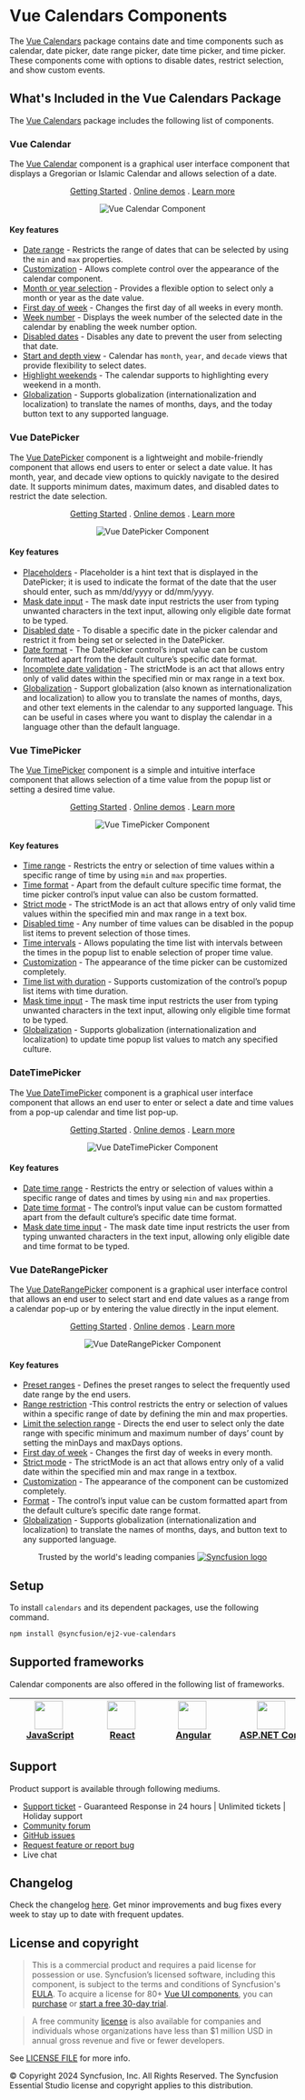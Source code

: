 # Vue Calendars Components

The [Vue Calendars](https://www.syncfusion.com/vue-components/vue-calendar?utm_source=npm&utm_medium=listing&utm_campaign=vue-calendar-npm) package contains date and time components such as calendar, date picker, date range picker, date time picker, and time picker. These components come with options to disable dates, restrict selection, and show custom events.

## What's Included in the Vue Calendars Package

The [Vue Calendars](https://www.syncfusion.com/vue-components/vue-calendar?utm_source=npm&utm_medium=listing&utm_campaign=vue-calendar-npm) package includes the following list of components.

### Vue Calendar

The [Vue Calendar](https://www.syncfusion.com/vue-components/vue-calendar?utm_source=npm&utm_medium=listing&utm_campaign=vue-calendar-npm) component is a graphical user interface component that displays a Gregorian or Islamic Calendar and allows selection of a date.

<p align="center">
  <a href="https://www.syncfusion.com/vue-components/vue-calendar?utm_source=npm&utm_medium=listing&utm_campaign=vue-calendar-npm">Getting Started</a> .
  <a href="https://ej2.syncfusion.com/vue/demos/?utm_source=npm&utm_medium=listing&utm_campaign=vue-calendar-npm#/bootstrap5/calendar/default.html">Online demos</a> .
  <a href="https://www.syncfusion.com/vue-components/vue-calendar?utm_source=npm&utm_medium=listing&utm_campaign=vue-calendar-npm">Learn more</a>
</p>

<p align="center">
<img alt="Vue Calendar Component" src="https://raw.githubusercontent.com/SyncfusionExamples/nuget-img/master/vue/vue-calendar.png">
</p>

#### Key features

* [Date range](https://ej2.syncfusion.com/vue/demos/?utm_source=npm&utm_campaign=calendar#/bootstrap5/calendar/date-range) - Restricts the range of dates that can be selected by using the `min` and `max` properties.
* [Customization](https://ej2.syncfusion.com/vue/demos/?utm_source=npm&utm_campaign=calendar#/bootstrap5/calendar/special-dates) - Allows complete control over the appearance of the calendar component.
* [Month or year selection](https://ej2.syncfusion.com/vue/documentation/calendar/calendar-views#calendar-views) - Provides a flexible option to select only a month or year as the date value.
* [First day of week](https://ej2.syncfusion.com/vue/documentation/calendar/how-to/change-the-first-day-of-week/#change-the-first-day-of-the-week) - Changes the first day of all weeks in every month.
* [Week number](https://ej2.syncfusion.com/vue/documentation/calendar/how-to/render-the-calendar-with-week-numbers/#render-the-calendar-with-week-numbers) - Displays the week number of the selected date in the calendar by enabling the week number option.
* [Disabled dates](https://ej2.syncfusion.com/vue/demos/?utm_source=npm&utm_campaign=calendar#/bootstrap5/calendar/disabled) - Disables any date to prevent the user from selecting that date.
* [Start and depth view](https://ej2.syncfusion.com/vue/documentation/calendar/calendar-views/#view-restriction) - Calendar has `month`, `year`, and `decade` views that provide flexibility to select dates.
* [Highlight weekends](https://ej2.syncfusion.com/vue/documentation/calendar/customization/#highlight-weekends) - The calendar supports to highlighting every weekend in a month.
* [Globalization](https://ej2.syncfusion.com/vue/documentation/calendar/globalization/#globalization) - Supports globalization (internationalization and localization) to translate the names of months, days, and the today button text to any supported language.

### Vue DatePicker

The [Vue DatePicker](https://www.syncfusion.com/vue-components/vue-datepicker?utm_source=npm&utm_medium=listing&utm_campaign=vue-calendar-npm) component is a lightweight and mobile-friendly component that allows end users to enter or select a date value. It has month, year, and decade view options to quickly navigate to the desired date. It supports minimum dates, maximum dates, and disabled dates to restrict the date selection.

<p align="center">
  <a href="https://ej2.syncfusion.com/vue/documentation/datepicker/getting-started/?utm_source=npm&utm_medium=listing&utm_campaign=vue-calendar-npm">Getting Started</a> .
  <a href="https://ej2.syncfusion.com/vue/demos/?utm_source=npm&utm_medium=listing&utm_campaign=vue-calendar-npm#/bootstrap5/datepicker/default.html">Online demos</a> .
  <a href="https://www.syncfusion.com/vue-components/vue-datepicker?utm_source=npm&utm_medium=listing&utm_campaign=vue-calendar-npm">Learn more</a>
</p>

<p align="center">
<img alt="Vue DatePicker Component" src="https://raw.githubusercontent.com/SyncfusionExamples/nuget-img/master/vue/vue-datepicker.png">
</p>

#### Key features

* [Placeholders](https://ej2.syncfusion.com/vue/documentation/datepicker/how-to/set-the-placeholder/?utm_source=npm&utm_medium=listing&utm_campaign=vue-calendar-npm) - Placeholder is a hint text that is displayed in the DatePicker; it is used to indicate the format of the date that the user should enter, such as mm/dd/yyyy or dd/mm/yyyy.
* [Mask date input](https://ej2.syncfusion.com/vue/demos/?utm_source=npm&utm_medium=listing&utm_campaign=vue-calendar-npm#/bootstrap5/datepicker/input-mask.html) - The mask date input restricts the user from typing unwanted characters in the text input, allowing only eligible date format to be typed.
* [Disabled date](https://ej2.syncfusion.com/vue/demos/?utm_source=npm&utm_medium=listing&utm_campaign=vue-calendar-npm#/bootstrap5/datepicker/disabled.html) - To disable a specific date in the picker calendar and restrict it from being set or selected in the DatePicker.
* [Date format](https://ej2.syncfusion.com/vue/demos/?utm_source=npm&utm_medium=listing&utm_campaign=vue-calendar-npm#/bootstrap5/datepicker/date-format.html) - The DatePicker control’s input value can be custom formatted apart from the default culture’s specific date format.
* [Incomplete date validation](https://ej2.syncfusion.com/vue/documentation/datepicker/strict-mode/?utm_source=npm&utm_medium=listing&utm_campaign=vue-calendar-npm) - The strictMode is an act that allows entry only of valid dates within the specified min or max range in a text box.
* [Globalization](https://ej2.syncfusion.com/vue/documentation/datepicker/globalization/?utm_source=npm&utm_medium=listing&utm_campaign=vue-calendar-npm) - Support globalization (also known as internationalization and localization) to allow you to translate the names of months, days, and other text elements in the calendar to any supported language. This can be useful in cases where you want to display the calendar in a language other than the default language.

### Vue TimePicker

The [Vue TimePicker](https://www.syncfusion.com/vue-components/vue-timepicker?utm_source=npm&utm_medium=listing&utm_campaign=vue-calendar-npm) component is a simple and intuitive interface component that allows selection of a time value from the popup list or setting a desired time value.

<p align="center">
  <a href="https://ej2.syncfusion.com/vue/documentation/timepicker/getting-started/?utm_source=npm&utm_medium=listing&utm_campaign=vue-calendar-npm">Getting Started</a> .
  <a href="https://ej2.syncfusion.com/vue/demos/?utm_source=npm&utm_medium=listing&utm_campaign=vue-calendar-npm#/bootstrap5/timepicker/default.html">Online demos</a> .
  <a href="https://www.syncfusion.com/vue-components/vue-timepicker?utm_source=npm&utm_medium=listing&utm_campaign=vue-calendar-npm">Learn more</a>
</p>

<p align="center">
<img alt="Vue TimePicker Component" src="https://raw.githubusercontent.com/SyncfusionExamples/nuget-img/master/vue/vue-timepicker.png">
</p>

#### Key features

* [Time range](https://ej2.syncfusion.com/vue/demos/?utm_source=npm&utm_campaign=timepicker#/bootstrap5/timepicker/time-range) - Restricts the entry or selection of time values within a specific range of time by using `min` and `max` properties.
* [Time format](https://ej2.syncfusion.com/vue/demos/?utm_source=npm&utm_campaign=timepicker#/bootstrap5/timepicker/time-format) - Apart from the default culture specific time format, the time picker control’s input value can also be custom formatted.
* [Strict mode](https://ej2.syncfusion.com/vue/documentation/timepicker/strict-mode#timepicker) - The strictMode is an act that allows entry of only valid time values within the specified min and max range in a text box.
* [Disabled time](https://ej2.syncfusion.com/vue/demos/?utm_source=npm&utm_campaign=timepicker#/bootstrap5/timepicker/list-formatting) - Any number of time values can be disabled in the popup list items to prevent selection of those times.
* [Time intervals](https://ej2.syncfusion.com/vue/demos/?utm_source=npm&utm_campaign=timepicker#/bootstrap5/timepicker/list-formatting) - Allows populating the time list with intervals between the times in the popup list to enable selection of proper time value.
* [Customization](https://ej2.syncfusion.com/vue/documentation/timepicker/how-to/css-customization/#css-customization) - The appearance of the time picker can be customized completely.
* [Time list with duration](https://ej2.syncfusion.com/vue/demos/?utm_source=npm&utm_campaign=timepicker#/bootstrap5/timepicker/list-formatting) - Supports customization of the control’s popup list items with time duration.
* [Mask time input](https://ej2.syncfusion.com/vue/demos/?utm_source=npm&utm_medium=listing&utm_campaign=vue-calendar-npm#/bootstrap5/timepicker/input-mask.html) - The mask time input restricts the user from typing unwanted characters in the text input, allowing only eligible time format to be typed.
* [Globalization](https://ej2.syncfusion.com/vue/documentation/timepicker/globalization#globalization) - Supports globalization (internationalization and localization) to update time popup list values to match any specified culture.

### DateTimePicker

The [Vue DateTimePicker](https://www.syncfusion.com/vue-components/vue-datetimepicker?utm_source=npm&utm_medium=listing&utm_campaign=vue-calendar-npm) component is a graphical user interface component that allows an end user to enter or select a date and time values from a pop-up calendar and time list pop-up.

<p align="center">
  <a href="https://ej2.syncfusion.com/vue/documentation/datetimepicker/getting-started/?utm_source=npm&utm_medium=listing&utm_campaign=vue-calendar-npm">Getting Started</a> .
  <a href="https://ej2.syncfusion.com/vue/demos/?utm_source=npm&utm_medium=listing&utm_campaign=vue-calendar-npm#/bootstrap5/datetimepicker/default.html">Online demos</a> .
  <a href="https://www.syncfusion.com/vue-components/vue-datetimepicker?utm_source=npm&utm_medium=listing&utm_campaign=vue-calendar-npm">Learn more</a>
</p>

<p align="center">
<img alt="Vue DateTimePicker Component" src="https://raw.githubusercontent.com/SyncfusionExamples/nuget-img/master/vue/vue-datetimepicker.png">
</p>

#### Key features

* [Date time range](https://ej2.syncfusion.com/vue/demos/?utm_source=npm&utm_campaign=datetimepicker#/bootstrap5/datetimepicker/date-time-range) - Restricts the entry or selection of values within a specific range of dates and times by using `min` and `max` properties.
* [Date time format](https://ej2.syncfusion.com/vue/demos/?utm_source=npm&utm_campaign=datetimepicker#/bootstrap5/datetimepicker/date-time-format) - The control’s input value can be custom formatted apart from the default culture’s specific date time format.
* [Mask date time input](https://ej2.syncfusion.com/vue/demos/?utm_source=npm&utm_medium=listing&utm_campaign=vue-calendar-npm#/bootstrap5/datetimepicker/input-mask.html) - The mask date time input restricts the user from typing unwanted characters in the text input, allowing only eligible date and time format to be typed.

### Vue DateRangePicker

The [Vue DateRangePicker](https://www.syncfusion.com/vue-components/vue-date-range-picker?utm_source=npm&utm_medium=listing&utm_campaign=vue-calendar-npm) component is a graphical user interface control that allows an end user to select start and end date values as a range from a calendar pop-up or by entering the value directly in the input element.

<p align="center">
  <a href="https://ej2.syncfusion.com/vue/documentation/daterangepicker/getting-started/?utm_source=npm&utm_medium=listing&utm_campaign=vue-calendar-npm">Getting Started</a> .
  <a href="https://ej2.syncfusion.com/vue/demos/?utm_source=npm&utm_medium=listing&utm_campaign=vue-calendar-npm#/bootstrap5/daterangepicker/default.html">Online demos</a> .
  <a href="https://www.syncfusion.com/vue-components/vue-date-range-picker?utm_source=npm&utm_medium=listing&utm_campaign=vue-calendar-npm">Learn more</a>
</p>

<p align="center">
<img alt="Vue DateRangePicker Component" src="https://raw.githubusercontent.com/SyncfusionExamples/nuget-img/master/vue/vue-daterangepicker.png">
</p>

#### Key features

* [Preset ranges](https://ej2.syncfusion.com/vue/demos/?utm_source=npm&utm_campaign=daterangepicker#/bootstrap5/daterangepicker/preset) - Defines the preset ranges to select the frequently used date range by the end users.
* [Range restriction](https://ej2.syncfusion.com/vue/demos/?utm_source=npm&utm_campaign=daterangepicker#/bootstrap5/daterangepicker/date-range) -This control restricts the entry or selection of values within a specific range of date by defining the min and max properties.
* [Limit the selection range](https://ej2.syncfusion.com/vue/demos/?utm_source=npm&utm_campaign=daterangepicker#/bootstrap5/daterangepicker/day-span) - Directs the end user to select only the date range with specific minimum and maximum number of days’ count by setting the minDays and maxDays options.
* [First day of week](https://ej2.syncfusion.com/vue/documentation/daterangepicker/customization#first-day-of-week) - Changes the first day of weeks in every month.
* [Strict mode](https://ej2.syncfusion.com/vue/documentation/daterangepicker/range-restriction#strict-mode) - The strictMode is an act that allows entry only of a valid date within the specified min and max range in a textbox.
* [Customization](https://ej2.syncfusion.com/vue/documentation/daterangepicker/customization#customization) - The appearance of the component can be customized completely.
* [Format](https://ej2.syncfusion.com/vue/demos/?utm_source=npm&utm_campaign=daterangepicker#/bootstrap5/daterangepicker/date-format) - The control’s input value can be custom formatted apart from the default culture’s specific date range format.
* [Globalization](https://ej2.syncfusion.com/vue/documentation/daterangepicker/globalization#globalization) - Supports globalization (internationalization and localization) to translate the names of months, days, and button text to any supported language.

<p align="center">
Trusted by the world's leading companies
  <a href="https://www.syncfusion.com/">
    <img src="https://raw.githubusercontent.com/SyncfusionExamples/nuget-img/master/syncfusion/syncfusion-trusted-companies.webp" alt="Syncfusion logo">
  </a>
</p>

## Setup

To install `calendars` and its dependent packages, use the following command.

```sh
npm install @syncfusion/ej2-vue-calendars
```

## Supported frameworks

Calendar components are also offered in the following list of frameworks.

| [<img src="https://ej2.syncfusion.com/github/images/js.svg" height="50" />](https://www.syncfusion.com/javascript-ui-controls?utm_medium=listing&utm_source=github)<br/>&nbsp;&nbsp;&nbsp;&nbsp;&nbsp;[JavaScript](https://www.syncfusion.com/javascript-ui-controls?utm_medium=listing&utm_source=github)&nbsp;&nbsp;&nbsp;&nbsp; | [<img src="https://ej2.syncfusion.com/github/images/react.svg"  height="50" />](https://www.syncfusion.com/react-ui-components?utm_medium=listing&utm_source=github)<br/>&nbsp;&nbsp;&nbsp;&nbsp;&nbsp;&nbsp;&nbsp;[React](https://www.syncfusion.com/react-ui-components?utm_medium=listing&utm_source=github)&nbsp;&nbsp;&nbsp;&nbsp;&nbsp;&nbsp; | [<img src="https://ej2.syncfusion.com/github/images/angular.svg"  height="50" />](https://www.syncfusion.com/angular-components/?utm_medium=listing&utm_source=github)<br/>&nbsp;&nbsp;&nbsp;&nbsp;&nbsp;&nbsp;&nbsp;[Angular](https://www.syncfusion.com/angular-components/?utm_medium=listing&utm_source=github)&nbsp;&nbsp;&nbsp;&nbsp;&nbsp;&nbsp; | [<img src="https://ej2.syncfusion.com/github/images/netcore.svg" height="50" />](https://www.syncfusion.com/aspnet-core-ui-controls?utm_medium=listing&utm_source=github)<br/>&nbsp;&nbsp;[ASP.NET&nbsp;Core](https://www.syncfusion.com/aspnet-core-ui-controls?utm_medium=listing&utm_source=github)&nbsp;&nbsp; | [<img src="https://ej2.syncfusion.com/github/images/netmvc.svg" height="50" />](https://www.syncfusion.com/aspnet-mvc-ui-controls?utm_medium=listing&utm_source=github)<br/>&nbsp;&nbsp;[ASP.NET&nbsp;MVC](https://www.syncfusion.com/aspnet-mvc-ui-controls?utm_medium=listing&utm_source=github)&nbsp;&nbsp; | 
| :-----: | :-----: | :-----: | :-----: | :-----: |

## Support

Product support is available through following mediums.

* [Support ticket](https://support.syncfusion.com/support/tickets/create) - Guaranteed Response in 24 hours | Unlimited tickets | Holiday support
* [Community forum](https://www.syncfusion.com/forums/vue?utm_source=npm&utm_medium=listing&utm_campaign=vue-layout-npm)
* [GitHub issues](https://github.com/syncfusion/ej2-vue-ui-components/issues/new)
* [Request feature or report bug](https://www.syncfusion.com/feedback/vue?utm_source=npm&utm_medium=listing&utm_campaign=vue-layout-npm)
* Live chat

## Changelog

Check the changelog [here](https://github.com/syncfusion/ej2-vue-ui-components/blob/master/components/calendars/CHANGELOG.md). Get minor improvements and bug fixes every week to stay up to date with frequent updates.

## License and copyright

> This is a commercial product and requires a paid license for possession or use. Syncfusion’s licensed software, including this component, is subject to the terms and conditions of Syncfusion's [EULA](https://www.syncfusion.com/eula/es/). To acquire a license for 80+ [Vue UI components](https://www.syncfusion.com/vue-components), you can [purchase](https://www.syncfusion.com/sales/products) or [start a free 30-day trial](https://www.syncfusion.com/account/manage-trials/start-trials).

> A free community [license](https://www.syncfusion.com/products/communitylicense) is also available for companies and individuals whose organizations have less than $1 million USD in annual gross revenue and five or fewer developers.

See [LICENSE FILE](https://github.com/syncfusion/ej2-vue-ui-components/blob/master/license) for more info.

&copy; Copyright 2024 Syncfusion, Inc. All Rights Reserved. The Syncfusion Essential Studio license and copyright applies to this distribution.